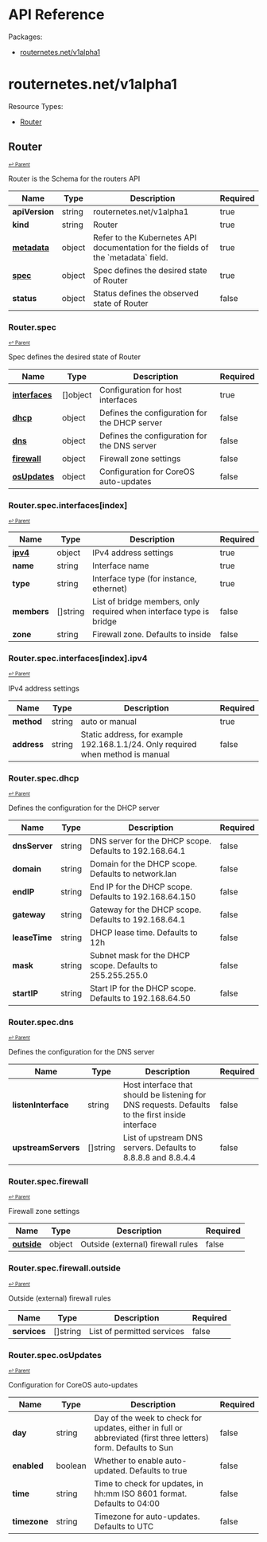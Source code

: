 # API Reference

Packages:

- [routernetes.net/v1alpha1](#routernetesnetv1alpha1)

# routernetes.net/v1alpha1

Resource Types:

- [Router](#router)




## Router
<sup><sup>[↩ Parent](#routernetesnetv1alpha1 )</sup></sup>






Router is the Schema for the routers API

<table>
    <thead>
        <tr>
            <th>Name</th>
            <th>Type</th>
            <th>Description</th>
            <th>Required</th>
        </tr>
    </thead>
    <tbody><tr>
      <td><b>apiVersion</b></td>
      <td>string</td>
      <td>routernetes.net/v1alpha1</td>
      <td>true</td>
      </tr>
      <tr>
      <td><b>kind</b></td>
      <td>string</td>
      <td>Router</td>
      <td>true</td>
      </tr>
      <tr>
      <td><b><a href="https://kubernetes.io/docs/reference/generated/kubernetes-api/v1.20/#objectmeta-v1-meta">metadata</a></b></td>
      <td>object</td>
      <td>Refer to the Kubernetes API documentation for the fields of the `metadata` field.</td>
      <td>true</td>
      </tr><tr>
        <td><b><a href="#routerspec">spec</a></b></td>
        <td>object</td>
        <td>
          Spec defines the desired state of Router<br/>
        </td>
        <td>true</td>
      </tr><tr>
        <td><b>status</b></td>
        <td>object</td>
        <td>
          Status defines the observed state of Router<br/>
        </td>
        <td>false</td>
      </tr></tbody>
</table>


### Router.spec
<sup><sup>[↩ Parent](#router)</sup></sup>



Spec defines the desired state of Router

<table>
    <thead>
        <tr>
            <th>Name</th>
            <th>Type</th>
            <th>Description</th>
            <th>Required</th>
        </tr>
    </thead>
    <tbody><tr>
        <td><b><a href="#routerspecinterfacesindex">interfaces</a></b></td>
        <td>[]object</td>
        <td>
          Configuration for host interfaces<br/>
        </td>
        <td>true</td>
      </tr><tr>
        <td><b><a href="#routerspecdhcp">dhcp</a></b></td>
        <td>object</td>
        <td>
          Defines the configuration for the DHCP server<br/>
        </td>
        <td>false</td>
      </tr><tr>
        <td><b><a href="#routerspecdns">dns</a></b></td>
        <td>object</td>
        <td>
          Defines the configuration for the DNS server<br/>
        </td>
        <td>false</td>
      </tr><tr>
        <td><b><a href="#routerspecfirewall">firewall</a></b></td>
        <td>object</td>
        <td>
          Firewall zone settings<br/>
        </td>
        <td>false</td>
      </tr><tr>
        <td><b><a href="#routerspecosupdates">osUpdates</a></b></td>
        <td>object</td>
        <td>
          Configuration for CoreOS auto-updates<br/>
        </td>
        <td>false</td>
      </tr></tbody>
</table>


### Router.spec.interfaces[index]
<sup><sup>[↩ Parent](#routerspec)</sup></sup>





<table>
    <thead>
        <tr>
            <th>Name</th>
            <th>Type</th>
            <th>Description</th>
            <th>Required</th>
        </tr>
    </thead>
    <tbody><tr>
        <td><b><a href="#routerspecinterfacesindexipv4">ipv4</a></b></td>
        <td>object</td>
        <td>
          IPv4 address settings<br/>
        </td>
        <td>true</td>
      </tr><tr>
        <td><b>name</b></td>
        <td>string</td>
        <td>
          Interface name<br/>
        </td>
        <td>true</td>
      </tr><tr>
        <td><b>type</b></td>
        <td>string</td>
        <td>
          Interface type (for instance, ethernet)<br/>
        </td>
        <td>true</td>
      </tr><tr>
        <td><b>members</b></td>
        <td>[]string</td>
        <td>
          List of bridge members, only required when interface type is bridge<br/>
        </td>
        <td>false</td>
      </tr><tr>
        <td><b>zone</b></td>
        <td>string</td>
        <td>
          Firewall zone. Defaults to inside<br/>
        </td>
        <td>false</td>
      </tr></tbody>
</table>


### Router.spec.interfaces[index].ipv4
<sup><sup>[↩ Parent](#routerspecinterfacesindex)</sup></sup>



IPv4 address settings

<table>
    <thead>
        <tr>
            <th>Name</th>
            <th>Type</th>
            <th>Description</th>
            <th>Required</th>
        </tr>
    </thead>
    <tbody><tr>
        <td><b>method</b></td>
        <td>string</td>
        <td>
          auto or manual<br/>
        </td>
        <td>true</td>
      </tr><tr>
        <td><b>address</b></td>
        <td>string</td>
        <td>
          Static address, for example 192.168.1.1/24. Only required when method is manual<br/>
        </td>
        <td>false</td>
      </tr></tbody>
</table>


### Router.spec.dhcp
<sup><sup>[↩ Parent](#routerspec)</sup></sup>



Defines the configuration for the DHCP server

<table>
    <thead>
        <tr>
            <th>Name</th>
            <th>Type</th>
            <th>Description</th>
            <th>Required</th>
        </tr>
    </thead>
    <tbody><tr>
        <td><b>dnsServer</b></td>
        <td>string</td>
        <td>
          DNS server for the DHCP scope. Defaults to 192.168.64.1<br/>
        </td>
        <td>false</td>
      </tr><tr>
        <td><b>domain</b></td>
        <td>string</td>
        <td>
          Domain for the DHCP scope. Defaults to network.lan<br/>
        </td>
        <td>false</td>
      </tr><tr>
        <td><b>endIP</b></td>
        <td>string</td>
        <td>
          End IP for the DHCP scope. Defaults to 192.168.64.150<br/>
        </td>
        <td>false</td>
      </tr><tr>
        <td><b>gateway</b></td>
        <td>string</td>
        <td>
          Gateway for the DHCP scope. Defaults to 192.168.64.1<br/>
        </td>
        <td>false</td>
      </tr><tr>
        <td><b>leaseTime</b></td>
        <td>string</td>
        <td>
          DHCP lease time. Defaults to 12h<br/>
        </td>
        <td>false</td>
      </tr><tr>
        <td><b>mask</b></td>
        <td>string</td>
        <td>
          Subnet mask for the DHCP scope. Defaults to 255.255.255.0<br/>
        </td>
        <td>false</td>
      </tr><tr>
        <td><b>startIP</b></td>
        <td>string</td>
        <td>
          Start IP for the DHCP scope. Defaults to 192.168.64.50<br/>
        </td>
        <td>false</td>
      </tr></tbody>
</table>


### Router.spec.dns
<sup><sup>[↩ Parent](#routerspec)</sup></sup>



Defines the configuration for the DNS server

<table>
    <thead>
        <tr>
            <th>Name</th>
            <th>Type</th>
            <th>Description</th>
            <th>Required</th>
        </tr>
    </thead>
    <tbody><tr>
        <td><b>listenInterface</b></td>
        <td>string</td>
        <td>
          Host interface that should be listening for DNS requests. Defaults to the first inside interface<br/>
        </td>
        <td>false</td>
      </tr><tr>
        <td><b>upstreamServers</b></td>
        <td>[]string</td>
        <td>
          List of upstream DNS servers. Defaults to 8.8.8.8 and 8.8.4.4<br/>
        </td>
        <td>false</td>
      </tr></tbody>
</table>


### Router.spec.firewall
<sup><sup>[↩ Parent](#routerspec)</sup></sup>



Firewall zone settings

<table>
    <thead>
        <tr>
            <th>Name</th>
            <th>Type</th>
            <th>Description</th>
            <th>Required</th>
        </tr>
    </thead>
    <tbody><tr>
        <td><b><a href="#routerspecfirewalloutside">outside</a></b></td>
        <td>object</td>
        <td>
          Outside (external) firewall rules<br/>
        </td>
        <td>false</td>
      </tr></tbody>
</table>


### Router.spec.firewall.outside
<sup><sup>[↩ Parent](#routerspecfirewall)</sup></sup>



Outside (external) firewall rules

<table>
    <thead>
        <tr>
            <th>Name</th>
            <th>Type</th>
            <th>Description</th>
            <th>Required</th>
        </tr>
    </thead>
    <tbody><tr>
        <td><b>services</b></td>
        <td>[]string</td>
        <td>
          List of permitted services<br/>
        </td>
        <td>false</td>
      </tr></tbody>
</table>


### Router.spec.osUpdates
<sup><sup>[↩ Parent](#routerspec)</sup></sup>



Configuration for CoreOS auto-updates

<table>
    <thead>
        <tr>
            <th>Name</th>
            <th>Type</th>
            <th>Description</th>
            <th>Required</th>
        </tr>
    </thead>
    <tbody><tr>
        <td><b>day</b></td>
        <td>string</td>
        <td>
          Day of the week to check for updates, either in full or abbreviated (first three letters) form. Defaults to Sun<br/>
        </td>
        <td>false</td>
      </tr><tr>
        <td><b>enabled</b></td>
        <td>boolean</td>
        <td>
          Whether to enable auto-updated. Defaults to true<br/>
        </td>
        <td>false</td>
      </tr><tr>
        <td><b>time</b></td>
        <td>string</td>
        <td>
          Time to check for updates, in hh:mm ISO 8601 format. Defaults to 04:00<br/>
        </td>
        <td>false</td>
      </tr><tr>
        <td><b>timezone</b></td>
        <td>string</td>
        <td>
          Timezone for auto-updates. Defaults to UTC<br/>
        </td>
        <td>false</td>
      </tr></tbody>
</table>